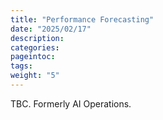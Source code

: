 ```yaml
---
title: "Performance Forecasting"
date: "2025/02/17"
description:
categories:
pageintoc: 
tags:
weight: "5"
---
```


<a id="performance-forecasting"></a>

<!--# Performance Forecasting -->

TBC. Formerly AI Operations.
